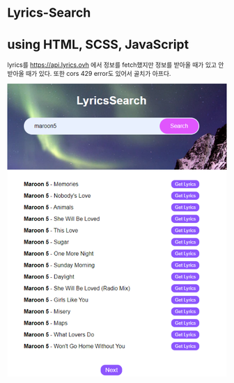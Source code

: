 # Lyrics-Search

<h1>using HTML, SCSS, JavaScript</h1>

lyrics를 https://api.lyrics.ovh 에서 정보를 fetch했지만 정보를 받아올 때가 있고 안받아올 때가 있다. 또한 cors 429 error도 있어서 골치가 아프다.

![이미지1](./img/readme.png)